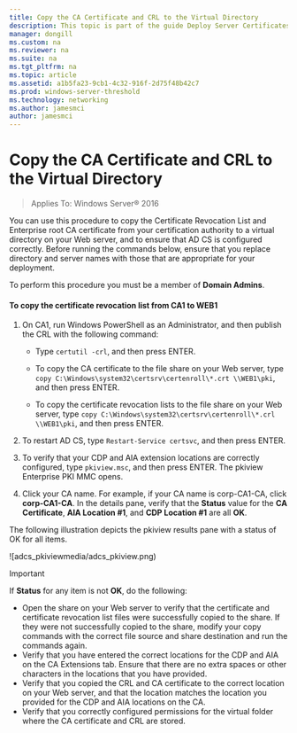 ```yaml
---
title: Copy the CA Certificate and CRL to the Virtual Directory
description: This topic is part of the guide Deploy Server Certificates for 802.1X Wired and Wireless Deployments
manager: dongill
ms.custom: na
ms.reviewer: na
ms.suite: na
ms.tgt_pltfrm: na
ms.topic: article
ms.assetid: a1b5fa23-9cb1-4c32-916f-2d75f48b42c7
ms.prod: windows-server-threshold
ms.technology: networking
ms.author: jamesmci
author: jamesmci
---
```

# Copy the CA Certificate and CRL to the Virtual Directory

>Applies To: Windows Server&reg; 2016

You can use this procedure to copy the Certificate Revocation List and Enterprise root CA certificate from your certification authority to a virtual directory on your Web server, and to ensure that AD CS is configured correctly. Before running the commands below, ensure that you replace directory and server names with those that are appropriate for your deployment.  
  
To perform this procedure you must be a member of **Domain Admins**.  
  
#### To copy the certificate revocation list from CA1 to WEB1  
  
1.  On CA1, run Windows PowerShell as an Administrator, and then publish the CRL with the following command:  
  
    - Type `certutil -crl`, and then press ENTER.  
  
    - To copy the CA certificate to the file share on your Web server, type `copy C:\Windows\system32\certsrv\certenroll\*.crt \\WEB1\pki`, and then press ENTER.  
    - To copy the certificate revocation lists to the file share on your Web server, type `copy C:\Windows\system32\certsrv\certenroll\*.crl \\WEB1\pki`, and then press ENTER.  
  
2. To restart AD CS, type `Restart-Service certsvc`, and then press ENTER.  
  
2.  To verify that your CDP and AIA extension locations are correctly configured, type `pkiview.msc`, and then press ENTER. The pkiview Enterprise PKI MMC opens.  
  
3.  Click your CA name. For example, if your CA name is corp-CA1-CA, click **corp-CA1-CA**. In the details pane, verify that the **Status** value for the **CA Certificate**, **AIA Location #1**, and **CDP Location #1** are all **OK**.  
  
The following illustration depicts the pkiview results pane with a status of OK for all items.  
  
![adcs_pkiviewmedia/adcs_pkiview.png)  
  
> [!IMPORTANT]  
> If **Status** for any item is not **OK**, do the following:  
> -   Open the share on your Web server to verify that the certificate and certificate revocation list files were successfully copied to the share. If they were not successfully copied to the share, modify your copy commands with the correct file source and share destination and run the commands again.  
> -   Verify that you have entered the correct locations for the CDP and AIA on the CA Extensions tab. Ensure that there are no extra spaces or other characters in the locations that you have provided.  
> -   Verify that you copied the CRL and CA certificate to the correct location on your Web server, and that the location matches the location you provided for the CDP and AIA locations on the CA.  
> -   Verify that you correctly configured permissions for the virtual folder where the CA certificate and CRL are stored.  
  


